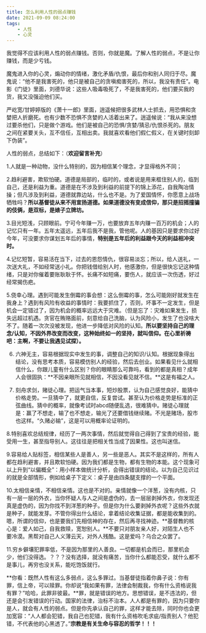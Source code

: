 ```yaml
---
title: 怎么利用人性的弱点赚钱
date: 2021-09-09 08:24:00
tags:
    - 人性
    - 心灵
---
```

我觉得不应该利用人性的弱点赚钱。否则，你就是魔。了解人性的弱点，不是让你赚钱，而是少亏钱。

魔鬼进入你的心灵，煽动你的情绪，激化矛盾/仇恨，最后你和别人同归于尽。魔鬼说：“他不是我害死的，他只是被自己的贪嗔痴害死的，所以，我没有责任”。电影《门徒》里面，刘德华说：这些人吸毒吸死了，不是我害死的，他们要买我的货，我又没强迫他们买。

严屹宽/甘婷婷版的《萧十一郎》里面，逍遥候把很多武林人士抓去，用恐惧和贪婪把人折磨死。也有少数不恐惧不贪婪的人活着出来了。逍遥候说：“我从来没想过要杀他们，只是做个游戏。他们是被自己的恐惧/贪婪/猜忌/仇恨杀死的。朋友之间在紧要关头，互不信任，互相出卖。我就喜欢看他们假仁假义，在关键时刻卸下伪装”。

人性的弱点，总结如下：（**欢迎留言补充**）

1.人就是一种动物，没什么特别的，因为相信某个理念，才显得格外不同；

2.趋利避害，欺软怕硬。道德是局部的，临时的，或者说是用来框住别人的，临到自己，还是利益为重。道德是在不涉及到利益的前提下的锦上添花，自我陶冶情操；但凡涉及到利益，道德就靠边站，什么也不是。为了爱国情怀，你愿意上战场牺牲吗？**所以基督徒从来不用宣扬道德。如果道德没有变成信仰，那只是招摇撞骗的伎俩，是双标，是婊子立牌坊。**

3.目光短浅，只顾眼前。宁可今年赚一万，也要放弃五年内赚一百万的机会；人的记忆只有一年。五年太遥远，五年后我不是我，管他呢。人的基因只是要求你过好今年，可没要求你谋划五年后的事情，**特别是五年后的利益跟今天的利益相冲突时。**

4.记忆短暂，容易活在当下，过去的恩怨情仇，很容易淡忘；所以，给人送礼，一次送大礼，不如经常送小礼。你把钱借给别人时，他感激你，但是很快忘记这种情绪，只是对你催着要账耿耿于怀。长痛不如短痛，要伤人，就应该一次伤透，好过经常揭伤疤。

5.侥幸心理。遇到可能发生倒霉的事会想：这么倒霉的事，怎么可能刚好就发生在我身上？遇到有风险有收益的事情时：我要抓住了，否则，坏事不一定发生，但是机会一定错过了，因为机会的概率远远大于灾难。（但是忘了：灾难如果发生，损失远超过机遇。贪官在贿赂面前，刻意给自己洗脑，认为风险小，发生了也没啥大不了。随着一次次没被发现，他进一步降低对风险的认知。**所以要坚持自己的理念/认知，不因外界改变而改变，这种始终如一的坚持，就叫信仰。在心里祈祷吧：主啊，不要让我遇见试探）。**

6. 六神无主，容易根据现实中发生的事，调整自己的知识/认知。根据现象得出结论，没有思考本质，容易模仿别人的经验，然后去创业。如果看见什么就相信什么，你跟儿童有什么区别？你的眼睛那么可靠吗，看到的都是真相？成年人会很固执：**不因亲眼所见就相信，不因没看见就不信。**这是有福之人。

7. 刻舟求剑，赌徒心理。把运气当本事，短炒股票，认为自己感觉良好，能猜中价格走势。一旦猜中了，就更自信，反复尝试。甚至认为价格走势是标准的正弦曲线。猜中的概率，就像考试时abcd随便乱选，很难猜中。赌徒心理就是：赢了不想走，输了也不想走，输光了还要借钱继续赌。不光是赌场，股市也这样。“久赌必输”，这是可以用概率论证明的。

8.特别喜欢总结规律，经历了一两次事情，然后就觉得自己得到了宝贵的经验，能受用一生，甚至指导别人。这往往是把相关性当成了因果性。这也叫迷信。

9.容易给人贴标签，相信某些人是善人，另一些是恶人。其实不是这样的，所有人都在趋利避害，并且欺软怕硬。因为我们都是生物，都有生物的本能。这个现象可以上升到“以偏概全”：用小样本做统计分析，会得出错误的结论。以为自己见识过的就是全部情形，例如给桌子下定义：桌子是由四条腿支撑的一个平面。

10.太相信亲情，不相信亲情。这也是不对的。亲情就像一个洋葱，没有内核，只有一层一层的外衣，当你怀疑人与人之间是虚伪的，去一层层剥掉外衣，你发现还真是虚伪的，因为你找不到洋葱的种子。但是你为什么要剥掉外衣呢？这些外衣就是种子，就能发芽。不管你得出什么结论，拿着结论收集证据，都是能收集到的。嗯，所谓的信仰，也是要我们先相信神的存在，然后再寻找神迹。**基督教的核心是：爱人如己，自我救赎，宽恕别人。**不要只对朋友亲人好，对陌生人也不要冷漠。黑帮对自己人义薄云天，对外人残酷。这是爱吗？乌合之众罢了。

11.穷乡僻壤犯罪率低，不是因为那里的人善良。一切都是机会而已，那里机会少，他们没得选。？？？没有选择，就没有痛苦，当你什么都能忍受，就什么都不是事儿，再穷也没关系，能吃饱饭就行。



**你看：既然人性有这么多弱点，这么多罪过。当基督徒指着你鼻子说：你有罪，信上帝，可以赎罪。你却说“我如果有罪，法律会制裁我，你有什么资格说我有罪？”哈哈，此罪非彼最。**罪，就是错误的地方。思想错误，是不违法的，但还是会引发错误的行动。国家的法律，治标不治本。人人都是有罪的，因为只要你是人，就会有人性的弱点。但是你先承认自己的罪，这样才能去除，同时你也会更加宽容：“人人都会犯错，我自己也犯错，我有什么资格吹毛求疵/指责别人？他犯错，不代表他的心黑透了。”**宗教是有关生命与容忍的哲学！！！**